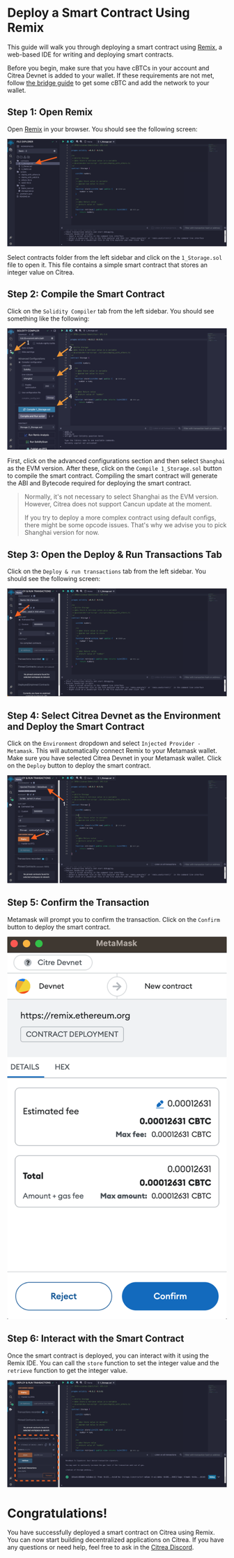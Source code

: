 # Deploy a Smart Contract Using Remix

This guide will walk you through deploying a smart contract using [Remix](https://remix.ethereum.org/), a web-based IDE for writing and deploying smart contracts.

Before you begin, make sure that you have cBTCs in your account and Citrea Devnet is added to your wallet. 
If these requirements are not met, follow [the bridge guide](../../users/how-to-use-bridge.md) to get some cBTC and add the network to your wallet.

## Step 1: Open Remix

Open [Remix](https://remix.ethereum.org/) in your browser. You should see the following screen:

![Remix-1](/.gitbook/assets/remix/1.png)

Select contracts folder from the left sidebar and click on the `1_Storage.sol` file to open it. This file contains a simple smart contract that stores an integer value on Citrea.

## Step 2: Compile the Smart Contract

Click on the `Solidity Compiler` tab from the left sidebar. You should see something like the following:

![Remix-2](/.gitbook/assets/remix/2.png)

First, click on the advanced configurations section and then select `Shanghai` as the EVM version. After these, click on the `Compile 1_Storage.sol` button to compile the smart contract. Compiling the smart contract will generate the ABI and Bytecode required for deploying the smart contract.

> Normally, it's not necessary to select Shanghai as the EVM version. However, Citrea does not support Cancun update at the moment. 
>
> If you try to deploy a more complex contract using default configs, there might be some opcode issues. That's why we advise you to pick Shanghai version for now.

## Step 3: Open the Deploy & Run Transactions Tab

Click on the `Deploy & run transactions` tab from the left sidebar. You should see the following screen:

![Remix-3](/.gitbook/assets/remix/3.png)

## Step 4: Select Citrea Devnet as the Environment and Deploy the Smart Contract

Click on the `Environment` dropdown and select `Injected Provider - Metamask`. This will automatically connect Remix to your Metamask wallet. Make sure you have selected Citrea Devnet in your Metamask wallet. Click on the `Deploy` button to deploy the smart contract.

![Remix-4](/.gitbook/assets/remix/4.png)

## Step 5: Confirm the Transaction

 Metamask will prompt you to confirm the transaction. Click on the `Confirm` button to deploy the smart contract.

![Remix-5](/.gitbook/assets/remix/5.png)

## Step 6: Interact with the Smart Contract

Once the smart contract is deployed, you can interact with it using the Remix IDE. You can call the `store` function to set the integer value and the `retrieve` function to get the integer value.

![Remix-6](/.gitbook/assets/remix/6.png)


# Congratulations!

You have successfully deployed a smart contract on Citrea using Remix. You can now start building decentralized applications on Citrea. If you have any questions or need help, feel free to ask in the [Citrea Discord](https://discord.gg/citrea).